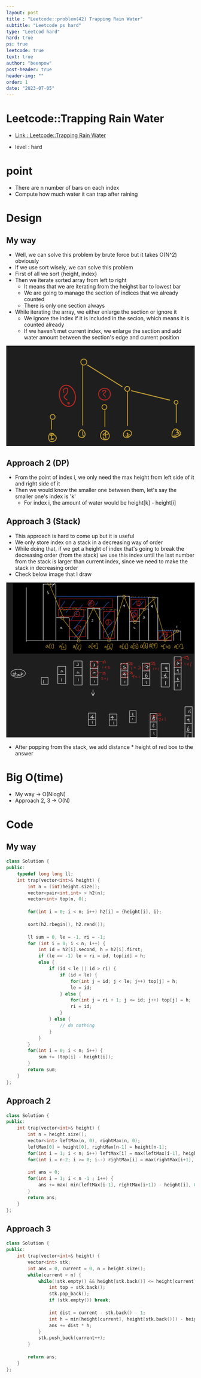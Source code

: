 ```yaml
---
layout: post
title : "Leetcode::problem(42) Trapping Rain Water"
subtitle: "Leetcode ps hard"
type: "Leetcod hard"
hard: true
ps: true
leetcode: true
text: true
author: "beenpow"
post-header: true
header-img: ""
order: 1
date: "2023-07-05"
---
```


# Leetcode::Trapping Rain Water
- [Link : Leetcode::Trapping Rain Water](https://leetcode.com/problems/trapping-rain-water/description/?envType=study-plan-v2&envId=apple-spring-23-high-frequency)

- level : hard

# point
- There are n number of bars on each index
- Compute how much water it can trap after raining

# Design

## My way
- Well, we can solve this problem by brute force but it takes O(N^2) obviously
- If we use sort wisely, we can solve this problem
- First of all we sort {height, index}
- Then we iterate sorted array from left to right
  - It means that we are iterating from the heighst bar to lowest bar
  - We are going to manage the section of indices that we already counted
  - There is only one section always
- While iterating the array, we either enlarge the section or ignore it
  - We ignore the index if it is included in the secion, which means it is counted already
  - If we haven't met current index, we enlarge the section and add water amount between the section's edge and current position

![img](/img/2023-07-05-leetcode-hard-trapping-rain-water-2.png)


## Approach 2 (DP)
- From the point of index i, we only need the max height from left side of it and right side of it
- Then we would know the smaller one between them, let's say the smaller one's index is 'k'
  - For index i, the amount of water would be height[k] - height[i]

## Approach 3 (Stack)
- This approach is hard to come up but it is useful
- We only store index on a stack in a decreasing way of order
- While doing that, if we get a height of index that's going to break the decreasing order (from the stack)  we use this index until the last number from the stack is larger than current index, since we need to make the stack in decreasing order
- Check below image that I draw

![img](/img/2023-07-05-leetcode-hard-trapping-rain-water-1.png)

- After popping from the stack, we add distance * height of red box to the answer


# Big O(time)
- My way -> O(NlogN)
- Approach 2, 3 -> O(N)

# Code

## My way

```cpp
class Solution {
public:
    typedef long long ll;
    int trap(vector<int>& height) {
        int n = (int)height.size();
        vector<pair<int,int> > h2(n);
        vector<int> top(n, 0);

        for(int i = 0; i < n; i++) h2[i] = {height[i], i};

        sort(h2.rbegin(), h2.rend());

        ll sum = 0, le = -1, ri = -1;
        for (int i = 0; i < n; i++) {
            int id = h2[i].second, h = h2[i].first;
            if (le == -1) le = ri = id, top[id] = h;
            else {
                if (id < le || id > ri) {
                    if (id < le) {
                        for(int j = id; j < le; j++) top[j] = h;
                        le = id;
                    } else {
                        for(int j = ri + 1; j <= id; j++) top[j] = h;
                        ri = id;
                    }
                } else {
                    // do nothing
                }
            }
        }
        for(int i = 0; i < n; i++) {
            sum += (top[i] - height[i]);
        }
        return sum;
    }
};
```

## Approach 2

```cpp
class Solution {
public:
    int trap(vector<int>& height) {
        int n = height.size();
        vector<int> leftMax(n, 0), rightMax(n, 0);
        leftMax[0] = height[0], rightMax[n-1] = height[n-1];
        for(int i = 1; i < n; i++) leftMax[i] = max(leftMax[i-1], height[i]);
        for(int i = n-2; i >= 0; i--) rightMax[i] = max(rightMax[i+1], height[i]);

        int ans = 0;
        for(int i = 1; i < n -1 ; i++) {
            ans += max( min(leftMax[i-1], rightMax[i+1]) - height[i], 0);
        }
        return ans;
    }
};
```

## Approach 3

```cpp
class Solution {
public:
    int trap(vector<int>& height) {
        vector<int> stk;
        int ans = 0, current = 0, n = height.size();
        while(current < n) {
            while(!stk.empty() && height[stk.back()] <= height[current]) {
                int top = stk.back();
                stk.pop_back();
                if (stk.empty()) break;

                int dist = current - stk.back() - 1;
                int h = min(height[current], height[stk.back()]) - height[top];
                ans += dist * h;
            }
            stk.push_back(current++);
        }

        return ans;
    }
};
```
